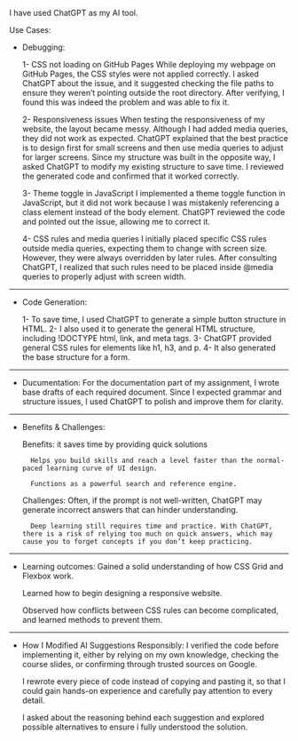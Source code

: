 I have used ChatGPT as my AI tool.

Use Cases: 

* Debugging: 
    
    1- CSS not loading on GitHub Pages
        While deploying my webpage on GitHub Pages, the CSS styles were not applied correctly. I asked ChatGPT about the issue, and it suggested checking the file paths to ensure they weren’t pointing outside the root directory. After verifying, I found this was indeed the problem and was able to fix it.
    
    2- Responsiveness issues 
        When testing the responsiveness of my website, the layout became messy. Although I had added media queries, they did not work as expected. ChatGPT explained that the best practice is to design first for small screens and then use media queries to adjust for larger screens. Since my structure was built in the opposite way, I asked ChatGPT to modify my existing structure to save time. I reviewed the generated code and confirmed that it worked correctly.

    3- Theme toggle in JavaScript
        I implemented a theme toggle function in JavaScript, but it did not work because I was mistakenly referencing a class element instead of the body element. ChatGPT reviewed the code and pointed out the issue, allowing me to correct it.

    4- CSS rules and media queries
        I initially placed specific CSS rules outside media queries, expecting them to change with screen size. However, they were always overridden by later rules. After consulting ChatGPT, I realized that such rules need to be placed inside @media queries to properly adjust with screen width.


---------------------------------------------------------------------


* Code Generation: 

    1- To save time, I used ChatGPT to generate a simple button structure in HTML. 
    2- I also used it to generate the general HTML structure, including !DOCTYPE html, link, and meta tags.
    3- ChatGPT provided general CSS rules for elements like h1, h3, and p.
    4- It also generated the base structure for a form.

-----------------------------------------------------------------

* Ducumentation:
    For the documentation part of my assignment, I wrote base drafts of each required document. Since I expected grammar and structure issues, I used ChatGPT to polish and improve them for clarity.




-------------------------------------------------------------------
* Benefits & Challenges: 
    
    Benefits:
        it saves time by providing quick solutions 
    
        Helps you build skills and reach a level faster than the normal-paced learning curve of UI design.

        Functions as a powerful search and reference engine. 

    Challenges:
        Often, if the prompt is not well-written, ChatGPT may generate incorrect answers that can hinder understanding. 

        Deep learning still requires time and practice. With ChatGPT, there is a risk of relying too much on quick answers, which may cause you to forget concepts if you don’t keep practicing. 

------------------------------------------------------------------------
* Learning outcomes: 
    Gained a solid understanding of how CSS Grid and Flexbox work. 
    
    Learned how to begin designing a responsive website.
    
    Observed how conflicts between CSS rules can become complicated, and learned methods to prevent them. 


-------------------------------------------------------------------------
* How I Modified AI Suggestions Responsibly:
    I verified the code before implementing it, either by relying on my own knowledge, checking the course slides, or confirming through trusted sources on Google.

    I rewrote every piece of code instead of copying and pasting it, so that I could gain hands-on experience and carefully pay attention to every detail.

    I asked about the reasoning behind each suggestion and explored possible alternatives to ensure i fully understood the solution. 


